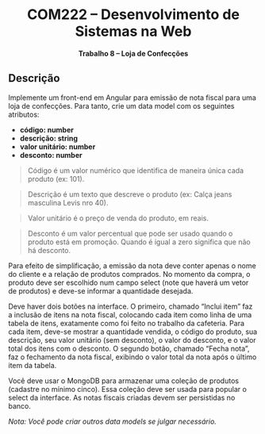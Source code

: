 <h1 align="center">COM222 – Desenvolvimento de Sistemas na Web</h1>
<p align="center">
  <strong>Trabalho 8 – Loja de Confecções</strong>
</p>

## Descrição
Implemente um front-end em Angular para emissão de nota fiscal para uma loja de confecções. Para
tanto, crie um data model com os seguintes atributos:
 - **código: number**
 - **descrição: string**
 - **valor unitário: number**
 - **desconto: number**

> Código é um valor numérico que identifica de maneira única cada produto (ex: 101). 

> Descrição é um texto que descreve o produto (ex: Calça jeans masculina Levis nro 40). 

> Valor unitário é o preço de venda do produto, em reais. 

> Desconto é um valor percentual que pode ser usado quando o produto está em promoção. Quando é igual a zero significa que não há desconto.

Para efeito de simplificação, a emissão da nota deve conter apenas o nome do cliente e a relação de produtos comprados. No momento da compra, o produto deve ser escolhido num campo select (note que haverá um vetor de produtos) e deve-se informar a quantidade desejada.

Deve haver dois botões na interface. O primeiro, chamado “Inclui item” faz a inclusão de itens na nota fiscal, colocando cada item como linha de uma tabela de itens, exatamente como foi feito no trabalho da cafeteria. Para cada item, deve-se mostrar a quantidade vendida, o código do produto, sua descrição, seu valor unitário (sem desconto), o valor do desconto, e o valor total dos itens com o desconto.
O segundo botão, chamado “Fecha nota”, faz o fechamento da nota fiscal, exibindo o valor total da nota após o último item da tabela.

Você deve usar o MongoDB para armazenar uma coleção de produtos (cadastre no mínimo cinco). Essa coleção deve ser usada para popular o select da interface. As notas fiscais criadas devem ser persistidas no banco.

*Nota: Você pode criar outros data models se julgar necessário.*